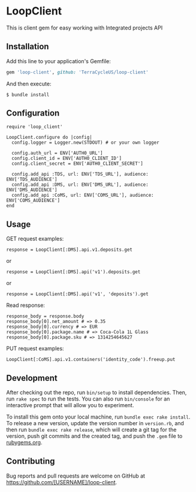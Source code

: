 # LoopClient

This is client gem for easy working with Integrated projects API

## Installation

Add this line to your application's Gemfile:

```ruby
gem 'loop-client', github: 'TerraCycleUS/loop-client'
```

And then execute:

    $ bundle install

## Configuration

```
require 'loop_client'

LoopClient.configure do |config|
  config.logger = Logger.new(STDOUT) # or your own logger

  config.auth_url = ENV['AUTH0_URL']
  config.client_id = ENV['AUTH0_CLIENT_ID']
  config.client_secret = ENV['AUTH0_CLIENT_SECRET']

  config.add_api :TDS, url: ENV['TDS_URL'], audience: ENV['TDS_AUDIENCE']
  config.add_api :DMS, url: ENV['DMS_URL'], audience: ENV['DMS_AUDIENCE']
  config.add_api :CoMS, url: ENV['COMS_URL'], audience: ENV['COMS_AUDIENCE']
end
```

## Usage

GET request examples: 

`response = LoopClient[:DMS].api.v1.deposits.get`

or

`response = LoopClient[:DMS].api('v1').deposits.get`

or

`response = LoopClient[:DMS].api('v1', 'deposits').get`

Read response:

```
response_body = response.body
response_body[0].net_amount # => 0.35
response_body[0].currency # => EUR
response_body[0].package.name # => Coca-Cola 1L Glass
response_body[0].package.sku # => 1314254645627
```

PUT request examples:

`LoopClient[:CoMS].api.v1.containers('identity_code').freeup.put`

## Development

After checking out the repo, run `bin/setup` to install dependencies. Then, run `rake spec` to run the tests. You can also run `bin/console` for an interactive prompt that will allow you to experiment.

To install this gem onto your local machine, run `bundle exec rake install`. To release a new version, update the version number in `version.rb`, and then run `bundle exec rake release`, which will create a git tag for the version, push git commits and the created tag, and push the `.gem` file to [rubygems.org](https://rubygems.org).

## Contributing

Bug reports and pull requests are welcome on GitHub at https://github.com/[USERNAME]/loop-client.
